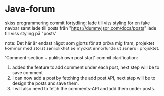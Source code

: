 # Java-forum

skiss programmering commit förtydling:
lade till viss styling för en fake navbar samt lade till posts från "https://dummyjson.com/docs/posts"
lade till viss styling på "posts"

note: Det här är endast något som gjorts för att pröva mig fram, projektet kommer med störst sannolikhet se mycket annorlunda ut senare i projektet.

'Comment-section + publish own post start' commit clarification:
1. added the feature to add comment under each post, next step will be to save comment 
2. I can now add a post by fetching the add post API, next step will be to design the posts and save them. 
3. I will also need to fetch the comments-API and add them under posts.  